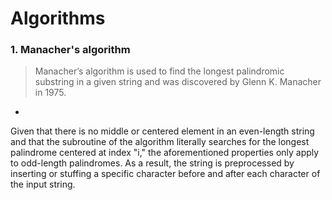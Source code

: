 # Algorithms

### 1. Manacher's algorithm
> Manacher’s algorithm is used to find the longest palindromic substring in a given string and was discovered by Glenn K. Manacher in 1975.
-






Given that there is no middle or centered element in an even-length string and that the subroutine of the algorithm literally searches for the longest palindrome centered at index "i," the aforementioned properties only apply to odd-length palindromes. As a result, the string is preprocessed by inserting or stuffing a specific character before and after each character of the input string.
